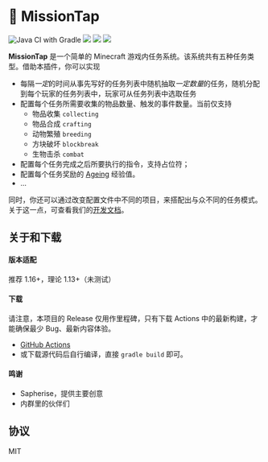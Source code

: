 # 📕 MissionTap

![Java CI with Gradle](https://github.com/sotapmc/MissionTap/workflows/Java%20CI%20with%20Gradle/badge.svg)
![](https://img.shields.io/badge/11-brown?logo=java)
![](https://img.shields.io/badge/poweredby-sotapmc-blue)
![](https://img.shields.io/badge/API-1.16.1--R0.1-orange)

**MissionTap** 是一个简单的 Minecraft 游戏内任务系统。该系统共有五种任务类型。借助本插件，你可以实现

- 每隔*一定*的时间从事先写好的任务列表中随机抽取*一定数量*的任务，随机分配到每个玩家的任务列表中，玩家可从任务列表中选取任务
- 配置每个任务所需要收集的物品数量、触发的事件数量。当前仅支持
  - 物品收集 `collecting`
  - 物品合成 `crafting`
  - 动物繁殖 `breeding`
  - 方块破坏 `blockbreak`
  - 生物击杀 `combat`
- 配置每个任务完成之后所要执行的指令，支持占位符；
- 配置每个任务奖励的 [Ageing](//github.com/sotapmc/Ageing) 经验值。
- ...

同时，你还可以通过改变配置文件中不同的项目，来搭配出与众不同的任务模式。关于这一点，可查看我们的[开发文档](//book.sotap.org/#/missiontap/index)。

## 关于和下载

#### 版本适配

推荐 1.16+，理论 1.13+（未测试）

#### 下载

请注意，本项目的 Release 仅用作里程碑，只有下载 Actions 中的最新构建，才能确保最少 Bug、最新内容体验。

- [GitHub Actions](https://github.com/sotapmc/MissionTap/actions?query=workflow%3A%22Java+CI+with+Gradle%22)
- 或下载源代码后自行编译，直接 `gradle build` 即可。

#### 鸣谢

- Sapherise，提供主要创意
- 内群里的伙伴们

## 协议

MIT
